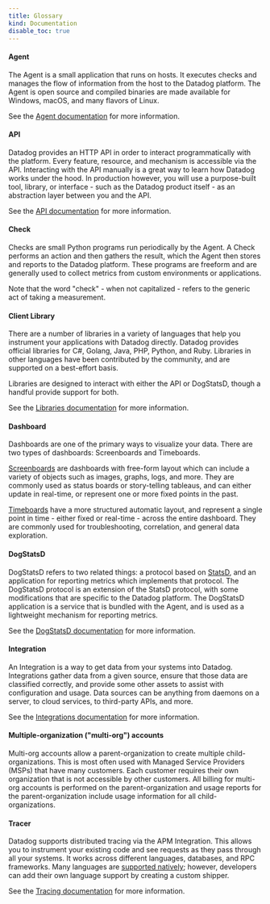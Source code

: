 ```yaml
---
title: Glossary
kind: Documentation
disable_toc: true
---
```


#### Agent

The Agent is a small application that runs on hosts. It executes checks and manages the flow of information from the host to the Datadog platform. The Agent is open source and compiled binaries are made available for Windows, macOS, and many flavors of Linux.

See the [Agent documentation][1] for more information.

#### API

Datadog provides an HTTP API in order to interact programmatically with the platform. Every feature, resource, and mechanism is accessible via the API. Interacting with the API manually is a great way to learn how Datadog works under the hood. In production however, you will use a purpose-built tool, library, or interface - such as the Datadog product itself - as an abstraction layer between you and the API.

See the [API documentation][2] for more information.

#### Check

Checks are small Python programs run periodically by the Agent. A Check performs an action and then gathers the result, which the Agent then stores and reports to the Datadog platform. These programs are freeform and are generally used to collect metrics from custom environments or applications.

Note that the word "check" - when not capitalized - refers to the generic act of taking a measurement.

#### Client Library

There are a number of libraries in a variety of languages that help you instrument your applications with Datadog directly. Datadog provides official libraries for C#, Golang, Java, PHP, Python, and Ruby. Libraries in other languages have been contributed by the community, and are supported on a best-effort basis.

Libraries are designed to interact with either the API or DogStatsD, though a handful provide support for both.

See the [Libraries documentation][3] for more information.

#### Dashboard

Dashboards are one of the primary ways to visualize your data. There are two types of dashboards: Screenboards and Timeboards.

[Screenboards][4] are dashboards with free-form layout which can include a variety of objects such as images, graphs, logs, and more. They are commonly used as status boards or story-telling tableaus, and can either update in real-time, or represent one or more fixed points in the past.

[Timeboards][5] have a more structured automatic layout, and represent a single point in time - either fixed or real-time - across the entire dashboard. They are commonly used for troubleshooting, correlation, and general data exploration.

#### DogStatsD

DogStatsD refers to two related things: a protocol based on [StatsD][6], and an application for reporting metrics which implements that protocol. The DogStatsD protocol is an extension of the StatsD protocol, with some modifications that are specific to the Datadog platform. The DogStatsD application is a service that is bundled with the Agent, and is used as a lightweight mechanism for reporting metrics.

See the [DogStatsD documentation][7] for more information.

#### Integration

An Integration is a way to get data from your systems into Datadog. Integrations gather data from a given source, ensure that those data are classified correctly, and provide some other assets to assist with configuration and usage. Data sources can be anything from daemons on a server, to cloud services, to third-party APIs, and more.

See the [Integrations documentation][8] for more information.

#### Multiple-organization ("multi-org") accounts

Multi-org accounts allow a parent-organization to create multiple child-organizations. This is most often used with Managed Service Providers (MSPs) that have many customers. Each customer requires their own organization that is not accessible by other customers. All billing for multi-org accounts is performed on the parent-organization and usage reports for the parent-organization include usage information for all child-organizations.

#### Tracer

Datadog supports distributed tracing via the APM Integration. This allows you to instrument your existing code and see requests as they pass through all your systems. It works across different languages, databases, and RPC frameworks. Many languages are [supported natively][9]; however, developers can add their own language support by creating a custom shipper.

See the [Tracing documentation][10] for more information.

[1]: /agent
[2]: /api
[3]: /developers/libraries
[4]: /graphing/dashboards/screenboard
[5]: /graphing/dashboards/timeboard
[6]: https://www.datadoghq.com/blog/statsd
[7]: /developers/dogstatsd
[8]: /developers/integrations
[9]: /developers/libraries/#apm-tracing-client-libraries
[10]: /tracing

